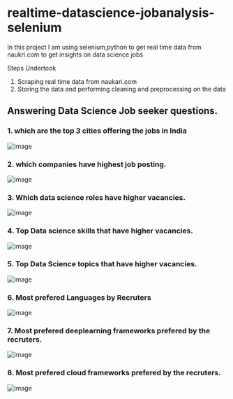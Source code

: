 # realtime-datascience-jobanalysis-selenium
In this project I am using selenium,python to get real time data from naukri.com to get insights on data science jobs 

  Steps Undertook 
1. Scraping real time data from naukari.com 
2. Storing the data and performing cleaning and preprocessing on the data 

## Answering Data Science Job seeker questions.

### 1. which are the top 3 cities offering the jobs in India 
 ![image](https://user-images.githubusercontent.com/48590801/115104514-86b68d00-9f76-11eb-833f-38d4b0d3dd5d.png)


### 2. which companies have highest job posting.
  ![image](https://user-images.githubusercontent.com/48590801/115104528-aea5f080-9f76-11eb-82b7-0a5165c3f6ec.png)

### 3. Which data science roles have higher vacancies.
  ![image](https://user-images.githubusercontent.com/48590801/115104551-e319ac80-9f76-11eb-9558-cbc823c8726d.png)
  
### 4. Top Data science skills that have higher vacancies.
  ![image](https://user-images.githubusercontent.com/48590801/115104576-10fef100-9f77-11eb-822a-28d40f32b3c1.png)

### 5. Top Data Science topics that have higher vacancies.
  ![image](https://user-images.githubusercontent.com/48590801/115104675-aac69e00-9f77-11eb-9a61-4067a32a793b.png)

### 6. Most prefered Languages by Recruters 
  ![image](https://user-images.githubusercontent.com/48590801/115104686-bd40d780-9f77-11eb-98cd-a9c44adc256c.png)

### 7. Most prefered deeplearning frameworks prefered by the recruters. 
  ![image](https://user-images.githubusercontent.com/48590801/115104700-d34e9800-9f77-11eb-80da-3f1f782a7b98.png)

### 8. Most prefered cloud frameworks prefered by the recruters. 
  ![image](https://user-images.githubusercontent.com/48590801/115104721-f24d2a00-9f77-11eb-9482-77ba3c6e4354.png)

  



